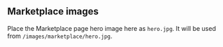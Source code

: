 Marketplace images
------------------

Place the Marketplace page hero image here as `hero.jpg`. It will be used from `/images/marketplace/hero.jpg`.


